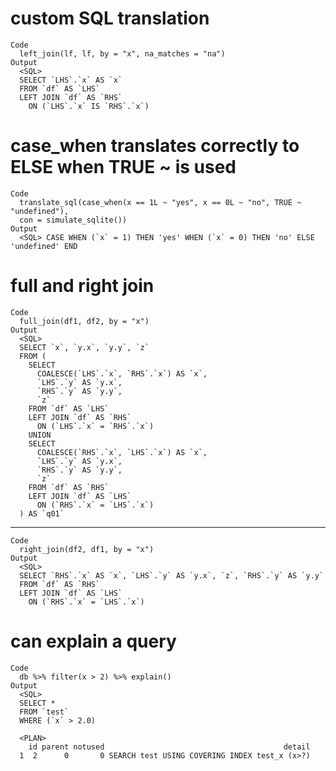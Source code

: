 # custom SQL translation

    Code
      left_join(lf, lf, by = "x", na_matches = "na")
    Output
      <SQL>
      SELECT `LHS`.`x` AS `x`
      FROM `df` AS `LHS`
      LEFT JOIN `df` AS `RHS`
        ON (`LHS`.`x` IS `RHS`.`x`)

# case_when translates correctly to ELSE when TRUE ~ is used

    Code
      translate_sql(case_when(x == 1L ~ "yes", x == 0L ~ "no", TRUE ~ "undefined"),
      con = simulate_sqlite())
    Output
      <SQL> CASE WHEN (`x` = 1) THEN 'yes' WHEN (`x` = 0) THEN 'no' ELSE 'undefined' END

# full and right join

    Code
      full_join(df1, df2, by = "x")
    Output
      <SQL>
      SELECT `x`, `y.x`, `y.y`, `z`
      FROM (
        SELECT
          COALESCE(`LHS`.`x`, `RHS`.`x`) AS `x`,
          `LHS`.`y` AS `y.x`,
          `RHS`.`y` AS `y.y`,
          `z`
        FROM `df` AS `LHS`
        LEFT JOIN `df` AS `RHS`
          ON (`LHS`.`x` = `RHS`.`x`)
        UNION
        SELECT
          COALESCE(`RHS`.`x`, `LHS`.`x`) AS `x`,
          `LHS`.`y` AS `y.x`,
          `RHS`.`y` AS `y.y`,
          `z`
        FROM `df` AS `RHS`
        LEFT JOIN `df` AS `LHS`
          ON (`RHS`.`x` = `LHS`.`x`)
      ) AS `q01`

---

    Code
      right_join(df2, df1, by = "x")
    Output
      <SQL>
      SELECT `RHS`.`x` AS `x`, `LHS`.`y` AS `y.x`, `z`, `RHS`.`y` AS `y.y`
      FROM `df` AS `RHS`
      LEFT JOIN `df` AS `LHS`
        ON (`RHS`.`x` = `LHS`.`x`)

# can explain a query

    Code
      db %>% filter(x > 2) %>% explain()
    Output
      <SQL>
      SELECT *
      FROM `test`
      WHERE (`x` > 2.0)
      
      <PLAN>
        id parent notused                                        detail
      1  2      0       0 SEARCH test USING COVERING INDEX test_x (x>?)

